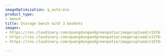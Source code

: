 ```yaml
---
imageOptimization: q_auto:eco
product_type:
- bench
title: Storage bench with 3 baskets
images:
- https://res.cloudinary.com/quangdungandgreenpatio/image/upload/v1576124390/posts/DSC07970_qfqikd.png
- https://res.cloudinary.com/quangdungandgreenpatio/image/upload/v1576465339/posts/DSC07983_qgdbe0.png
- https://res.cloudinary.com/quangdungandgreenpatio/image/upload/v1576465339/posts/DSC07973_mcvgyy.png

---
```

